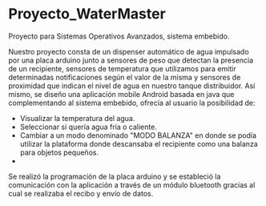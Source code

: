 # Proyecto_WaterMaster
Proyecto para Sistemas Operativos Avanzados, sistema embebido.

Nuestro proyecto consta de un dispenser automático de agua impulsado por una placa arduino junto a sensores de peso que detectan la presencia de un recipiente, sensores de temperatura que utilizamos para emitir determinadas notificaciones según el valor de la misma y sensores de proximidad que indican el nivel de agua en nuestro tanque distribuidor.
Así mismo, se diseño una aplicación mobile Android basada en java que complementando al sistema embebido, ofrecía al usuario la posibilidad de:
- Visualizar la temperatura del agua. 
- Seleccionar si quería agua fría o caliente.
- Cambiar a un modo denominado "MODO BALANZA" en donde se podía utilizar la plataforma donde descansaba el recipiente como una balanza para objetos pequeños.
- 
Se realizó la programación de la placa arduino y se estableció la comunicación con la aplicación a través de un módulo bluetooth gracias al cual se realizaba el recibo y envío de datos.
